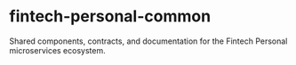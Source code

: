 # fintech-personal-common
Shared components, contracts, and documentation for the Fintech Personal microservices ecosystem.
